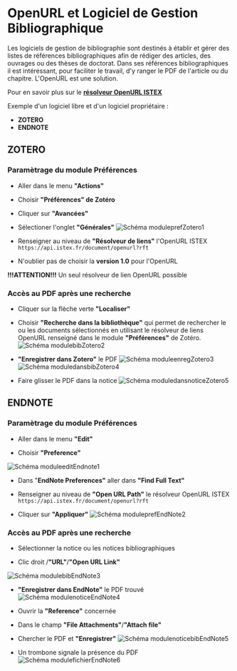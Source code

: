 
# OpenURL et Logiciel de Gestion Bibliographique

Les logiciels de gestion de bibliographie sont destinés à établir et gérer des listes de références bibliographiques afin de rédiger des articles, des ouvrages ou des thèses de doctorat. Dans ses références bibliographiques il est intéressant, pour faciliter le travail, d'y ranger le PDF de l'article ou du chapitre. L'OpenURL est une solution.


Pour en savoir plus sur le **[résolveur OpenURL ISTEX](https://api.istex.fr/documentation/openurl/)**


Exemple d'un logiciel libre et d'un logiciel propriétaire :

- **ZOTERO** 
- **ENDNOTE**



## ZOTERO  



### Paramètrage du module Préférences ###

- Aller dans le menu **"Actions"**

- Choisir **"Préférences" de Zotéro**

- Cliquer sur **"Avancées"**

- Sélectioner l'onglet **"Générales"**
![Schéma moduleprefZotero1](img/Zotero1.png)

- Renseigner au niveau de **"Résolveur de liens"** l'OpenURL ISTEX
  `https://api.istex.fr/document/openurl?rft`



- N'oublier pas de choisir la **version 1.0** pour l'OpenURL

**!!!ATTENTION!!!**  Un seul résolveur de lien OpenURL possible



### Accès au PDF après une recherche ###

- Cliquer sur la flèche verte **"Localiser"**

- Choisir **"Recherche dans la bibliothèque"** qui permet de rechercher le ou les documents sélectionnés en utilisant le résolveur de liens OpenURL renseigné dans le module **"Préférences"** de Zotéro.
![Schéma modulebibZotero2](img/Zotero2.png)

- **"Enregistrer dans Zotero"** le PDF
![Schéma moduleenregZotero3](img/Zotero3.png)
![Schéma moduledansbibZotero4](img/Zotero4.PNG)

- Faire glisser le PDF dans la notice
![Schéma moduledansnoticeZotero5](img/Zotero5.PNG)






## ENDNOTE ##


### Paramètrage du module Préférences ###

- Aller dans le menu **"Edit"**

- Choisir **"Preference"**

![Schéma moduleeditEndnote1](img/Endnote1.PNG)

- Dans "**EndNote Preferences"** aller dans **"Find Full Text"**

- Renseigner au niveau de **"Open URL Path"** le résolveur OpenURL ISTEX
  `https://api.istex.fr/document/openurl?rft`


- Cliquer sur **"Appliquer"**
![Schéma moduleprefEndNote2](img/EndNote2.PNG)


### Accès au PDF après une recherche ###

- Sélectionner la notice ou les notices bibliographiques

- Clic droit /**"URL"**/**"Open URL Link"**

![Schéma modulebibEndNote3](img/Endnote3.PNG)

- **"Enregistrer dans EndNote"** le PDF trouvé
![Schéma modulenoticeEndNote4](img/EndNote4.PNG) 

- Ouvrir la **"Reference"** concernée

- Dans le champ **"File Attachments"**/**"Attach file"**

- Chercher le PDF et **"Enregistrer"**
![Schéma modulenoticebibEndNote5](img/EndNote5.PNG)

- Un trombone signale la présence du PDF
![Schéma modulefichierEndNote6](img/EndNote6.PNG)
























